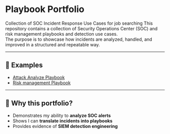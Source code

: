 # Playbook Portfolio
Collection of SOC Incident Response Use Cases for job searching
This repository contains a collection of Security Operations Center (SOC)  and risk management playbooks and detection use cases.  
The purpose is to showcase how incidents are analyzed, handled, and improved in a structured and repeatable way.

---

## 🚀 Examples
- [Attack Analyze Playbook](playbooks/Attack.md)
- [Risk management Playbook](detections/Risk.md)

---

## 🎯 Why this portfolio?
- Demonstrates my ability to **analyze SOC alerts**  
- Shows I can **translate incidents into playbooks**  
- Provides evidence of **SIEM detection engineering**  
